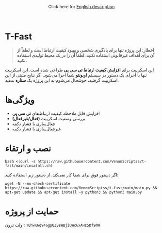<div align="center">
Click here for <a href="https://github.com/VenomScriptss/t-fast"> English description </a>
</div>
<br><br>

# T-Fast

> **اخطار: این پروژه تنها برای یادگیری شخصی و بهبود کیفیت ارتباط است و لطفاً از آن برای اهداف غیرقانونی استفاده نکنید، لطفاً آن را در یک محیط تولیدی استفاده نکنید.**


این اسکریپت برای **افزایش کیفیت ارتباط تی سی پی** طراحی شده است. این اسکریپت تنها با اجرای یک دستور در سیستم **اوبونتو** شما اجرا می‌شود. اگر نتایج مثبتی از این اسکریپت گرفتید، خوشحال می‌شوم به این پروژه یک **ستاره** بدهید.




# ویژگی‌ها

- افزایش قابل ملاحظه کیفیت ارتباط‌های **تی سی پی**
- بررسی وضعیت اسکریپت **(فعال/غیرفعال)**
- فعال‌سازی با فشار دکمه
- غیرفعال‌سازی با فشار دکمه

# نصب و ارتقاء

```
bash <(curl -s https://raw.githubusercontent.com/VenomScriptss/t-fast/main/insatall.sh)
```

اگر دستور فوق برای شما کار نمی‌کند، از دستور زیر استفاده کنید:

```
wget -N --no-check-certificate https://raw.githubusercontent.com/VenomScriptss/t-fast/main/main.py && apt-get update && apt-get install -y python3 && python3 main.py
```

# حمایت از پروژه
  ولت ترون : `TQhwK6q94GgpUZSsHBjiUWc6xAHz5Df9mW`
